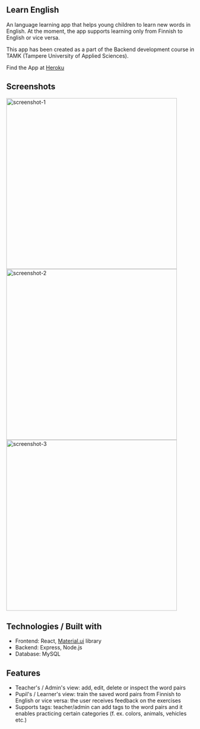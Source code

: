 ## Learn English

An language learning app that helps young children to learn new words in English.
At the moment, the app supports learning only from Finnish to English or vice versa.

This app has been created as a part of the Backend development course in TAMK (Tampere University of Applied Sciences).

Find the App at [Heroku](https://learn-english-fullstackproject.herokuapp.com/)

## Screenshots

<img width="450" alt="screenshot-1" src="https://user-images.githubusercontent.com/77788900/148817716-a61b4d1a-63c4-4036-9e3e-590b0ea9074a.png">  <img width="450" alt="screenshot-2" src="https://user-images.githubusercontent.com/77788900/148817866-2b09bc9b-a1dd-48ac-b355-6f69b3c69b12.png">
<img width="450" alt="screenshot-3" src="https://user-images.githubusercontent.com/77788900/148817890-48bde4c0-a06d-471e-b89e-281e547cdb6a.png">

## Technologies / Built with

- Frontend: React, [Material.ui](https://mui.com/) library
- Backend: Express, Node.js
- Database: MySQL

## Features

- Teacher's / Admin's view: add, edit, delete or inspect the word pairs
- Pupil's / Learner's view: train the saved word pairs from Finnish to English or vice versa: the user receives feedback on the exercises
- Supports tags: teacher/admin can add tags to the word pairs and it enables practicing certain categories (f. ex. colors, animals, vehicles etc.)
